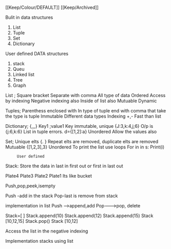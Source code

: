 [[Keep/Colour/DEFAULT]] [[Keep/Archived]] 

Bulit in data structures
1. List
2. Tuple
3. Set
4. Dictionary

User defined DATA structures
1. stack
2. Queu
3. Linked list
4. Tree 
5. Graph






List ;
   Square bracket
   Separate with comma
   All type of data
   Ordered
   Access by indexing
   Negative indexing also
   Inside of list also
   Mutuable
   Dynamic 
   
 Tuples;
     Parenthess enclosed with
     In type of tuple end with comma that take the type is tuple
     Immutable
     Different data types
     Indexing +,-
     Fast than list



Dictionary;
      {,,,}
      Key1 ;value1
      Key immutable, unique
      {J:3,k:4,j;6}
      O/p is {j:6,k:6}
      List in tuple errors.  d={[1,2]:a}
      Unordered
      Allow the values also

Set;
   Unique elts
   {.  }
   Repeat elts are removed, duplicate elts are removed
   Mutuable
   {[1,2,3],3}
   Unordered
   To print the list use loops 
   For in in s:
       Print(i)


         User defined
         
 Stack:
        Store the data in last in first out or first in last out
        
Plate4
Plate3
Plate2
Plate1
Its like bucket

Push,pop,peek,isempty


Push -add in the stack
Pop-last is remove from stack



implementation in list
Push -->append,add
Pop--->pop, delete


Stack=[ ]
Stack.append(10)
Stack.append(12)
Stack.append(15)
Stack
[10,12,15]
Stack.pop()
Stack
[10,12]


Access the list in the negative indexing

Implementation stacks using list



   
   
      

















     

